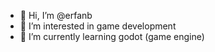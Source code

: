 - 👋 Hi, I’m @erfanb
- 👀 I’m interested in game development
- 🌱 I’m currently learning godot (game engine)

<!---
erfanb07/erfanb07 is a ✨ special ✨ repository because its `README.md` (this file) appears on your GitHub profile.
You can click the Preview link to take a look at your changes.
--->
